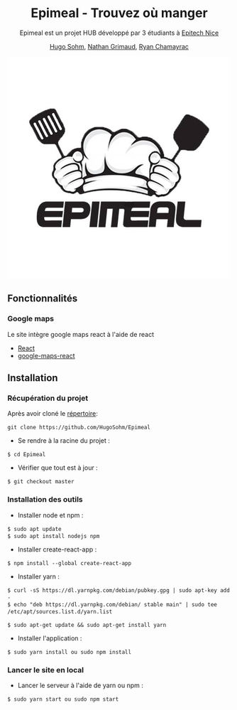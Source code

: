 <div align="center"><h1>Epimeal - Trouvez où manger</h1>

Epimeal est un projet HUB développé par 3 étudiants à [Epitech Nice](https://www.epitech.eu/fr/)

[Hugo Sohm](https://github.com/HugoSohm), [Nathan Grimaud](https://github.com/GrimaudNathan), [Ryan Chamayrac](https://github.com/RyanChamayrac)

<img src="https://github.com/HugoSohm/Epimeal/blob/master/img/epimeal.jpg" alt="Epimeal" /></div>

## Fonctionnalités

### Google maps

Le site intègre google maps react à l'aide de react

- [React](https://www.npmjs.com/package/react)
- [google-maps-react](https://www.npmjs.com/package/google-maps-react)


## Installation

### Récupération du projet

Après avoir cloné le [répertoire](https://github.com/HugoSohm/Epimeal):

```
git clone https://github.com/HugoSohm/Epimeal
```

- Se rendre à la racine du projet :

```
$ cd Epimeal
```

- Vérifier que tout est à jour :

```
$ git checkout master
```

### Installation des outils

- Installer node et npm :

```
$ sudo apt update
$ sudo apt install nodejs npm
```

- Installer create-react-app :

```
$ npm install --global create-react-app
```

- Installer yarn :

```
$ curl -sS https://dl.yarnpkg.com/debian/pubkey.gpg | sudo apt-key add -
$ echo "deb https://dl.yarnpkg.com/debian/ stable main" | sudo tee /etc/apt/sources.list.d/yarn.list
```
```
$ sudo apt-get update && sudo apt-get install yarn
```

- Installer l'application :

```
$ sudo yarn install ou sudo npm install
```

### Lancer le site en local

- Lancer le serveur à l'aide de yarn ou npm :

```
$ sudo yarn start ou sudo npm start
```
